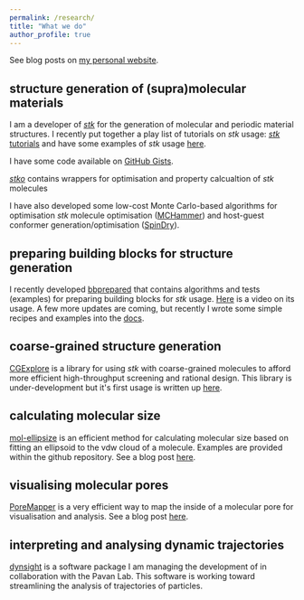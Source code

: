 ```yaml
---
permalink: /research/
title: "What we do"
author_profile: true
---
```


See blog posts on [my personal website](https://andrewtarzia.github.io/year-archive/).


## structure generation of (supra)molecular materials

I am a developer of [<i>stk</i>](https://github.com/lukasturcani/stk) for the generation of molecular and periodic material structures. I recently put together a play list of tutorials on <i>stk</i> usage: [<i>stk</i> tutorials](https://www.youtube.com/watch?v=mPr9D7nCQ84&list=PLIWYdPQ9hLzVngMF8NOkiApMtgc_ZwZgO) and have some examples of <i>stk</i> usage [here](https://github.com/andrewtarzia/stk-examples).

I have some code available on [GitHub Gists](https://gist.github.com/andrewtarzia).

[<i>stko</i>](https://github.com/JelfsMaterialsGroup/stko) contains wrappers for optimisation and property calcualtion of <i>stk</i> molecules

I have also developed some low-cost Monte Carlo-based algorithms for optimisation <i>stk</i> molecule optimisation ([MCHammer](https://github.com/andrewtarzia/MCHammer)) and host-guest conformer generation/optimisation ([SpinDry](https://github.com/andrewtarzia/SpinDry)).

## preparing building blocks for structure generation

I recently developed [bbprepared](https://github.com/andrewtarzia/bbprepared) that contains algorithms and tests (examples) for preparing building blocks for <i>stk</i> usage. [Here](https://youtu.be/dbQwhlpf5Jc) is a video on its usage. A few more updates are coming, but recently I wrote some simple recipes and examples into the [docs](https://bbprepared.readthedocs.io/en/latest/).

## coarse-grained structure generation

[CGExplore](https://github.com/andrewtarzia/CGExplore) is a library for using <i>stk</i> with coarse-grained molecules to afford more efficient high-throughput screening and rational design. This library is under-development but it's first usage is written up [here](https://chemrxiv.org/engage/chemrxiv/article-details/64c7aed1658ec5f7e57cf4d8).


## calculating molecular size

[mol-ellipsize](https://github.com/andrewtarzia/mol-ellipsize) is an efficient method for calculating molecular size based on fitting an ellipsoid to the vdw cloud of a molecule. Examples are provided within the github repository. See a blog post [here](/posts/2022/01/molellipsize-post/).


## visualising molecular pores

[PoreMapper](https://github.com/andrewtarzia/PoreMapper) is a very efficient way to map the inside of a molecular pore for visualisation and analysis. See a blog post [here](/posts/2021/11/poremapper-post/).

## interpreting and analysing dynamic trajectories

[dynsight](https://github.com/GMPavanLab/dynsight) is a software package I am managing the development of in collaboration with the Pavan Lab. This software is working toward streamlining the analysis of trajectories of particles.
